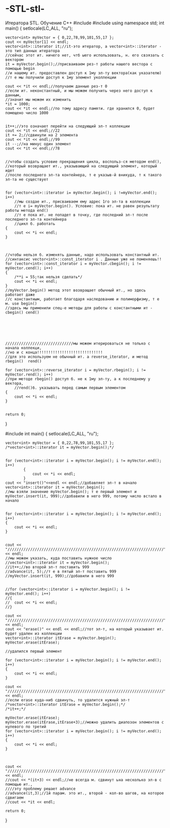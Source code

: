 # -STL-stl-
Итератора STL. Обучение С++
#include<iostream>
#include<vector>
using namespace std;
int main()
{
	setlocale(LC_ALL, "ru");

	vector<int> myVector = { 0,22,78,99,101,55,17 }; 
	cout << myVector[1] << endl;
	vector<int>::iterator it;//it-это итератор, а vector<int>::iterator - это тип данных итератора
	//сейчас этот ит. ничего нет, чтб ыего использовать, н. его свзязать с вектором
	it = myVector.begin();//присваиваем рез-т работы нашего вестора с помощью begin
	//и нашему ит. предоставлен доступ к 1му эл-ту вектора(как указателю)
	//т е мы получили доступ к 1му элемент уколлекции

	cout << *it << endl;//получаем данные рез-т 0
	//если ит. неконстантный, и мы можем получить через него доступ к данным,
	//значит мы можем их изменить
	*it = 1000;
	cout << *it << endl;//по тому адресу памяти. где хранился 0, будет помещено число 1000


	it++;//это означает перейти на следующий эл-т коллекции
	cout << *it << endl;//22
	it += 2;//сдвинули на 2 элемента
	cout << *it << endl;//99
	it --;//на минус один элемент
	cout << *it << endl;//78


	//чтобы создать условие прекращения цикла, воспольз-ся методом end(),
	//который возвращает ит., указывающий на следующий элемент, который идет
	//после последнего эл-та контейнера, т е указыв-й вникуда, т к такого эл-та не существует 

	
	for (vector<int>::iterator i= myVector.begin(); i !=myVector.end(); i++)
		//мы создае ит., присваиваем ему адрес 1го эл-та в коллекции
		//т е i= myVector.begin(). Условие: пока ит. не равен результату работы метода end()
		//т е пока ит. не попадет в точку, где последний эл-т после последнего эл-та контейнера
		//цикл б. работать
	{
		cout << *i << endl; 
	}



	//чтобы нельзя б. изменять данные, надо использовать константный ит.
	//синтаксис vector<int>::const_iterator i . Данные уже не поменяешь!!
	for (vector<int>::const_iterator i = myVector.cbegin(); i != myVector.cend(); i++)
	{
		/**i = 55;так нельзя сделать*/
		cout << *i << endl;
	}
	//myVector.begin() метод этот возвращает обычный ит., но здесь работает даже
	//с константным, работает благодаря наследованию и полиморфизму, т е м. use begin()
	//здесь мы применили спец-е методы для работы с константными ит - cbegin() cend()






	//////////////////////////////мы можем итерироваться не только с начала коллекци,
	//но и с конца!!!!!!!!!!!!!!!!!!!!!!!!!!!!!
	//для это используем не обычный ит. а reverse_iterator, и метод rbegin()  rend()

	for (vector<int>::reverse_iterator i = myVector.rbegin(); i != myVector.rend(); i++)
	//при методе rbegin() доступ б. не к 1му эл-ту, а к последнему у вектора,
		//rend()б. указывать перед самым первым элементом
	{
		cout << *i << endl;
	}


	return 0;
}

#include<vector>
int main()
{
	setlocale(LC_ALL, "ru");

	vector<int> myVector = { 0,22,78,99,101,55,17 };
	/*vector<int>::iterator it = myVector.begin();*/


	for (vector<int>::iterator i = myVector.begin(); i != myVector.end(); i++)
			{
				cout << *i << endl; 
			}
	cout << "insert()"<<endl << endl;//добавляет эл-т в начало
	vector<int>::iterator it = myVector.begin();
	//мы взяли значение myVector.begin(); т е первый элемент и 
	myVector.insert(it, 999);//добавили в него 999, потому число встало в начало


	for (vector<int>::iterator i = myVector.begin(); i != myVector.end(); i++)
	{
		cout << *i << endl;
	}


	cout << "/////////////////////////////////////////////////////////////////////" << endl;
	//мы можем указать, куда поставить нужное число
	//vector<int>::iterator it = myVector.begin();
	//it++;//во второй эл-т поставить 999
	//advance(it, 5);//т е в пятый эл-т поставить 999
	//myVector.insert(it, 999);//добавили в него 999


	//for (vector<int>::iterator i = myVector.begin(); i != myVector.end(); i++)
	//{
	//	cout << *i << endl;
	//}

	cout << "/////////////////////////////////////////////////////////////////////" << endl;
	cout << "erase()" << endl << endl;//тот эл-т, на который указывает ит. будет удален из коллекции
	vector<int>::iterator itErase = myVector.begin();
	myVector.erase(itErase);

	//удалился первый элемент

	for (vector<int>::iterator i = myVector.begin(); i != myVector.end(); i++)
	{
		cout << *i << endl;
	}

	cout << "/////////////////////////////////////////////////////////////////////" << endl;
	//если erase куда-ниб сдвинуть, то удалится нужный эл-т
	/*vector<int>::iterator itErase = myVector.begin();*/
	/*it++;*/
	 
	myVector.erase(itErase);
	myVector.erase(itErase,itErase+3);//можно удалить диапозон элементов с нулевого по третий
	for (vector<int>::iterator i = myVector.begin(); i != myVector.end(); i++)
	{
		cout << *i << endl;
	}



	cout << "/////////////////////////////////////////////////////////////////////" << endl;
	//cout << *(it+3) << endl;//не всегда м. сдвинут ьна несколько эл-в с помощью ит., 
	////эту проблему решает advance
	//advance(it,3);//1й парам. это ит., второй - кол-во шагов, на которое сдвигаем
	//cout << *it << endl;

	return 0;
}
